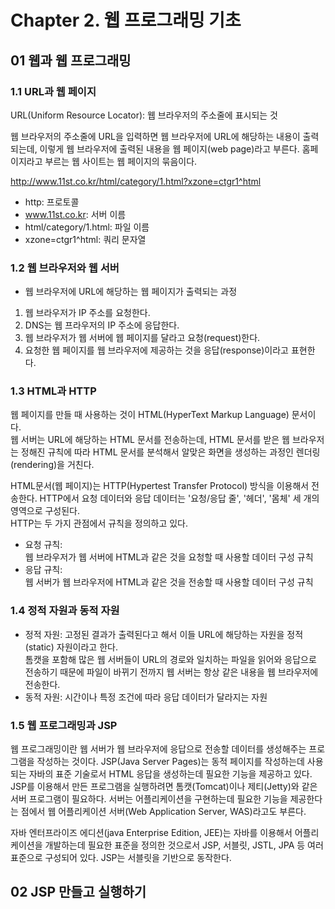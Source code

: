 # Chapter 2. 웹 프로그래밍 기초
## 01 웹과 웹 프로그래밍
### 1.1 URL과 웹 페이지
URL(Uniform Resource Locator): 웹 브라우저의 주소줄에 표시되는 것

웹 브라우저의 주소줄에 URL을 입력하면 웹 브라우저에 URL에 해당하는 내용이 출력되는데, 이렇게 웹 브라우저에 출력된 내용을 웹 페이지(web page)라고 부른다. 
홈페이지라고 부르는 웹 사이트는 웹 페이지의 묶음이다.

http://www.11st.co.kr/html/category/1.html?xzone=ctgr1^html
- http: 프로토콜
- www.11st.co.kr: 서버 이름
- html/category/1.html: 파일 이름
- xzone=ctgr1^html: 쿼리 문자열

### 1.2 웹 브라우저와 웹 서버
- 웹 브라우저에 URL에 해당하는 웹 페이지가 출력되는 과정
1. 웹 브라우저가 IP 주소를 요청한다.
2. DNS는 웹 프라우저의 IP 주소에 응답한다.
3. 웹 브라우저가 웹 서버에 웹 페이지를 달라고 요청(request)한다. 
4. 요청한 웹 페이지를 웹 브라우저에 제공하는 것을 응답(response)이라고 표현한다.

### 1.3 HTML과 HTTP
웹 페이지를 만들 때 사용하는 것이 HTML(HyperText Markup Language) 문서이다.<br> 
웹 서버는 URL에 해당하는 HTML 문서를 전송하는데, HTML 문서를 받은 웹 브라우저는 정해진 규칙에 따라 HTML 문서를 분석해서 알맞은 화면을 생성하는 과정인 렌더링(rendering)을 거친다.

HTML문서(웹 페이지)는 HTTP(Hypertest Transfer Protocol) 방식을 이용해서 전송한다.
HTTP에서 요청 데이터와 응답 데이터는 '요청/응답 줄', '헤더', '몸체' 세 개의 영역으로 구성된다.<br>
HTTP는 두 가지 관점에서 규칙을 정의하고 있다.<br>
- 요청 규칙: <br>웹 브라우저가 웹 서버에 HTML과 같은 것을 요청할 때 사용할 데이터 구성 규칙
- 응답 규칙: <br>웹 서버가 웹 브라우저에 HTML과 같은 것을 전송할 때 사용할 데이터 구성 규칙

### 1.4 정적 자원과 동적 자원
- 정적 자원: 고정된 결과가 출력된다고 해서 이들 URL에 해당하는 자원을 정적(static) 자원이라고 한다.<br>
톰캣을 포함해 많은 웹 서버들이 URL의 경로와 일치하는 파일을 읽어와 응답으로 전송하기 때문에 파일이 바뀌기 전까지 웹 서버는 항상 같은 내용을 웹 브라우저에 전송한다.
- 동적 자원: 시간이나 특정 조건에 따라 응답 데이터가 달라지는 자원<br>

### 1.5 웹 프로그래밍과 JSP
웹 프로그래밍이란 웹 서버가 웹 브라우저에 응답으로 전송할 데이터를 생성해주는 프로그램을 작성하는 것이다.
JSP(Java Server Pages)는 동적 페이지를 작성하는데 사용되는 자바의 표준 기술로서 HTML 응답을 생성하는데 필요한 기능을 제공하고 있다.
JSP를 이용해서 만든 프로그램을 실행하려면 톰캣(Tomcat)이나 제티(Jetty)와 같은 서버 프로그램이 필요하다. 
서버는 어플리케이션을 구현하는데 필요한 기능을 제공한다는 점에서 웹 어플리케이션 서버(Web Application Server, WAS)라고도 부른다.

자바 엔터프라이즈 에디션(java Enterprise Edition, JEE)는 자바를 이용해서 어플리케이션을 개발하는데 필요한 표준을 정의한 것으로서 JSP, 서블릿, JSTL, JPA 등 여러 표준으로 구성되어 있다.
JSP는 서블릿을 기반으로 동작한다.

## 02 JSP 만들고 실행하기
